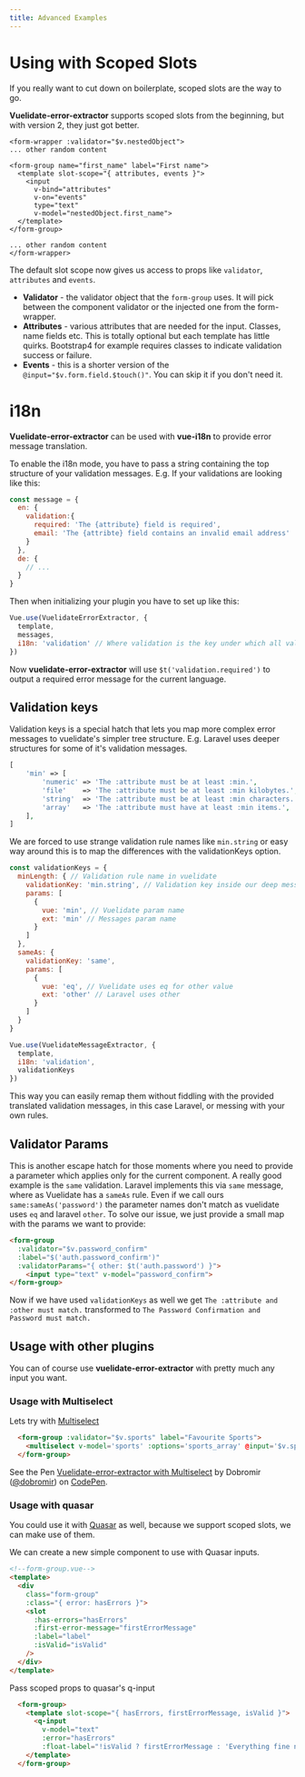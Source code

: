 ```yaml
---
title: Advanced Examples
---
```

# Using with Scoped Slots
If you really want to cut down on boilerplate, scoped slots are the way to go.

**Vuelidate-error-extractor** supports scoped slots from the beginning, but with version 2, they just got better.

```vue
<form-wrapper :validator="$v.nestedObject">
... other random content

<form-group name="first_name" label="First name">
  <template slot-scope="{ attributes, events }">
    <input
      v-bind="attributes"
      v-on="events"
      type="text"
      v-model="nestedObject.first_name">
  </template>
</form-group>

... other random content
</form-wrapper>
```

The default slot scope now gives us access to props like `validator`, `attributes` and `events`. 

* **Validator** - the validator object that the `form-group` uses. It will pick between the component validator or the injected one from the form-wrapper.
* **Attributes** - various attributes that are needed for the input. Classes, name fields etc. This is totally optional but each template has little quirks. Bootstrap4 for example requires classes to indicate validation success or failure.
* **Events** - this is a shorter version of the `@input="$v.form.field.$touch()"`. You can skip it if you don't need it.


# i18n

**Vuelidate-error-extractor** can be used with **vue-i18n** to provide error message translation.

To enable the i18n mode, you have to pass a string containing the top structure of your validation messages. 
E.g.
If your validations are looking like this:

```js
const message = {
  en: {
    validation:{
      required: 'The {attribute} field is required',
      email: 'The {attribte} field contains an invalid email address'
    }
  },
  de: {
    // ...
  }
}
```

Then when initializing your plugin you have to set up like this:

```js
Vue.use(VuelidateErrorExtractor, {
  template,
  messages,
  i18n: 'validation' // Where validation is the key under which all validation messages are contained. Can be deeper nested if needed.
})
```
Now **vuelidate-error-extractor** will use `$t('validation.required')` to output a required error message for the current language.

## Validation keys
Validation keys is a special hatch that lets you map more complex error messages to vuelidate's simpler tree structure.
E.g.
Laravel uses deeper  structures for some of it's validation messages. 

```php
[
    'min' => [
        'numeric' => 'The :attribute must be at least :min.',
        'file'    => 'The :attribute must be at least :min kilobytes.',
        'string'  => 'The :attribute must be at least :min characters.',
        'array'   => 'The :attribute must have at least :min items.',
    ],
]
```

We are forced to use strange validation rule names like `min.string` or easy way around this is to map the differences with the validationKeys option.

```js
const validationKeys = {
  minLength: { // Validation rule name in vuelidate
    validationKey: 'min.string', // Validation key inside our deep messages object, Laravel shown here.
    params: [
      {
        vue: 'min', // Vuelidate param name
        ext: 'min' // Messages param name
      }
    ]
  },
  sameAs: {
    validationKey: 'same',
    params: [
      {
        vue: 'eq', // Vuelidate uses eq for other value 
        ext: 'other' // Laravel uses other
      }
    ]
  }
}

Vue.use(VuelidateMessageExtractor, {
  template,
  i18n: 'validation',
  validationKeys
})

```

This way you can easily remap them without fiddling with the provided translated validation messages, in this case Laravel, or messing with your own rules.

## Validator Params

This is another escape hatch for those moments where you need to provide a parameter which applies only for the current component.
A really good example is the `same` validation. Laravel implements this via `same` message, where as Vuelidate has a `sameAs` rule. Even if we call ours `same:sameAs('password')` the parameter names don't match as vuelidate uses `eq` and laravel `other`.
To solve our issue, we just provide a small map with the params we want to provide:

```html
<form-group 
  :validator="$v.password_confirm" 
  :label="$('auth.password_confirm')" 
  :validatorParams="{ other: $t('auth.password') }">
    <input type="text" v-model="password_confirm">
</form-group>
```

Now if we have used `validationKeys` as well we get `The :attribute and :other must match.`  transformed to `The Password Confirmation and Password must match.`

## Usage with other plugins

You can of course use **vuelidate-error-extractor** with pretty much any input you want.

### Usage with Multiselect
Lets try with [Multiselect](http://monterail.github.io/vue-multiselect/)

```html
  <form-group :validator="$v.sports" label="Favourite Sports">
    <multiselect v-model='sports' :options='sports_array' @input='$v.sports.$touch()'></multiselect>
  </form-group> 
```

<p data-height="400" data-theme-id="0" data-slug-hash="PKjxvr" data-default-tab="result" data-user="dobromir" data-embed-version="2" data-pen-title="Vuelidate-error-extractor with Multiselect" class="codepen">See the Pen <a href="https://codepen.io/dobromir/pen/PKjxvr/">Vuelidate-error-extractor with Multiselect</a> by Dobromir (<a href="https://codepen.io/dobromir">@dobromir</a>) on <a href="https://codepen.io">CodePen</a>.</p>

### Usage with quasar

You could use it with [Quasar](http://quasar-framework.org/components/input.html) as well, because we support scoped slots, we can make use of them.

We can create a new simple component to use with Quasar inputs.

```html
<!--form-group.vue-->
<template>
  <div
    class="form-group"
    :class="{ error: hasErrors }">
    <slot 
      :has-errors="hasErrors"
      :first-error-message="firstErrorMessage"
      :label="label"
      :isValid="isValid"
    />
  </div>
</template>
```

Pass scoped props to quasar's q-input
```html
  <form-group>
    <template slot-scope="{ hasErrors, firstErrorMessage, isValid }">
      <q-input 
        v-model="text" 
        :error="hasErrors" 
        :float-label="!isValid ? firstErrorMessage : 'Everything fine now'" />
    </template>
  </form-group>
```
